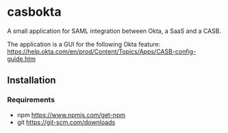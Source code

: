 # casbokta
A small application for SAML integration between Okta, a SaaS and a CASB.

The application is a GUI for the following Okta feature: <br />
https://help.okta.com/en/prod/Content/Topics/Apps/CASB-config-guide.htm

## Installation

### Requirements
* npm https://www.npmjs.com/get-npm
* git https://git-scm.com/downloads

